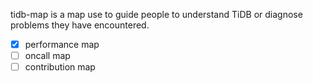 tidb-map is a map use to guide people to understand TiDB or diagnose problems they have encountered.

* [x] performance map
* [ ] oncall map
* [ ] contribution map
